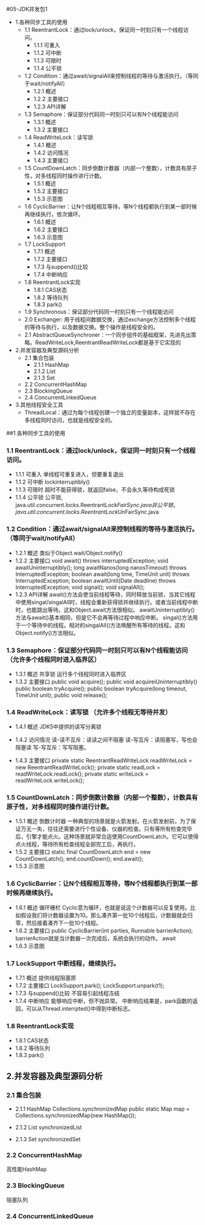 #05-JDK并发包1

+ 1.各种同步工具的使用
	+ 1.1 ReentrantLock：通过lock/unlock，保证同一时刻只有一个线程访问。
		+ 1.1.1 可重入
		+ 1.1.2 可中断
		+ 1.1.3 可限时
		+ 1.1.4 公平锁
	+ 1.2 Condition：通过await/signalAll来控制线程的等待与激活执行。（等同于wait/notifyAll）
		+ 1.2.1 概述
		+ 1.2.2 主要接口
		+ 1.2.3 API详解
	+ 1.3 Semaphore：保证部分代码同一时刻只可以有N个线程能访问
		+ 1.3.1 概述
		+ 1.3.2 主要接口
	+ 1.4 ReadWriteLock：读写锁
		+ 1.4.1 概述
		+ 1.4.2 访问情况
		+ 1.4.3 主要接口
	+ 1.5 CountDownLatch：同步倒数计数器（内部一个整数），计数具有原子性，对多线程同时操作进行计数。
		+ 1.5.1 概述
		+ 1.5.2 主要接口
		+ 1.5.3 示意图
	+ 1.6 CyclicBarrier：让N个线程相互等待，等N个线程都执行到某一部时候再继续执行，依次循环。
		+ 1.6.1 概述
		+ 1.6.2 主要接口
		+ 1.6.3 示意图
	+ 1.7 LockSupport
		+ 1.7.1 概述
		+ 1.7.2 主要接口
		+ 1.7.3 与suppend()比较
		+ 1.7.4 中断响应
	+ 1.8 ReentrantLock实现
		+ 1.8.1 CAS状态
		+ 1.8.2 等待队列
		+ 1.8.3 park()
	+ 1.9 Synchronous：保证部分代码同一时刻只有一个线程能访问
	+ 2.0 Exchanger: 用于线程间数据交换，通过exchange方法控制多个线程的等待与执行，以及数据交换。整个操作是线程安全的。
	+ 2.1 AbstractQueueSynchroner：一个同步组件的基础框架，先进先出策略。ReadWriteLock,ReentrantReadWriteLock都是基于它实现的
+ 2.并发容器及典型源码分析
	+ 2.1 集合包装
		+ 2.1.1 HashMap
		+ 2.1.2 List
		+ 2.1.3 Set
	+ 2.2 ConcurrentHashMap
	+ 2.3 BlockingQueue
	+ 2.4 ConcurrentLinkedQueue
+ 3.其他线程安全工具
	+ ThreadLocal：通过为每个线程创建一个独立的变量副本，这样就不存在多线程同时访问，也就是线程安全的。
	
##1.各种同步工具的使用
### 1.1 ReentrantLock：通过lock/unlock，保证同一时刻只有一个线程访问。
- 1.1.1 可重入
	单线程可重复进入，但要重复退出
- 1.1.2 可中断
	lockinterruptibly()
- 1.1.3 可限时
	超时不能获得锁，就返回false，不会永久等待构成死锁
- 1.1.4 公平锁
	公平锁, java.util.concurrent.locks.ReentrantLock$FairSync.java
	非公平锁，java.util.concurrent.locks.ReentrantLock$UnFairSync.java
	
### 1.2 Condition：通过await/signalAll来控制线程的等待与激活执行。（等同于wait/notifyAll）
- 1.2.1 概述
	类似于Object.wait/Object.notify()
- 1.2.2 主要接口
	void await() throws interruptedException;
	void awaitUninterruptibly();
	long awaitNanos(long nanosTimeout) throws InterruptedException;
	boolean await(long time, TimeUnit unit) throws InterruptedException;
	boolean awaitUntil(Date deadline) throws InterruptedException;
	void signal();
	void signalAll();
- 1.2.3 API详解
	await()方法会使当前线程等待，同时释放当前锁，当其它线程中使用singal/singalAll时，线程会重新获得锁并继续执行。或者当前线程中断时，也能跳出等待。这和Object.await方法很相似。
	awaitUninterruptibly()方法与await()基本相同，但是它不会再等待过程中响应中断。
	singal()方法用于一个等待中的线程。相对的singalAll()方法唤醒所有等待的线程。这和Object.notify()方法相似。

### 1.3 Semaphore：保证部分代码同一时刻只可以有N个线程能访问（允许多个线程同时进入临界区）
- 1.3.1 概述
	共享锁
	运行多个线程同时进入临界区
- 1.3.2 主要接口
	public void acquire();
	public void acquireiUninterruptibly()
	public boolean tryAcquire();
	public boolean tryAcquire(long timeout, TimeUnit unit);
	public void release();

### 1.4 ReadWriteLock：读写锁 （允许多个线程无等待并发）
- 1.4.1 概述
	JDK5中提供的读写分离锁
- 1.4.2 访问情况
	读-读不互斥：读读之间不阻塞
	读-写互斥：读阻塞写，写也会阻塞读
	写-写互斥：写写阻塞。
	
- 1.4.3 主要接口
	private static ReentrantReadWriteLock readWriteLock = new ReentrantReadWriteLock();
	private static readLock = readWriteLock.readLock();
	private static writeLock = readWriteLock.writeLock();

### 1.5 CountDownLatch：同步倒数计数器（内部一个整数），计数具有原子性，对多线程同时操作进行计数。
- 1.5.1 概述
	倒数计时器
	一种典型的场景就是火箭发射。在火箭发射前，为了保证万无一失，往往还需要进行个性设备、仪器的检查。只有等所有检查完毕后，引擎才能点火。这种场景就非常合适使用CountDownLatch。它可以使得点火线程，等待所有检查线程全部完工后，再执行。
- 1.5.2 主要接口
	static final CountDownLatch end = new CountDownLatch();
	end.countDown();
	end.await();
- 1.5.3 示意图

### 1.6 CyclicBarrier：让N个线程相互等待，等N个线程都执行到某一部时候再继续执行。
- 1.6.1 概述
	循环栅栏
	Cyclic意为循环，也就是说这个计数器可以反复使用。比如假设我们将计数器设置为10。那么凑齐第一批10个线程后，计数器就会归零，然后接着凑齐下一批10个线程。
- 1.6.2 主要接口
	public CyclicBarrier(int parties, Runnable barrierAction);
	barrierAction就是当计数器一次完成后，系统会执行的动作。
	await
- 1.6.3 示意图

### 1.7 LockSupport  中断线程，继续执行。
- 1.7.1 概述
	提供线程阻塞原
- 1.7.2 主要接口
	LockSupport.park();
	LockSupport.unpark(t1);
- 1.7.3 与suppend()比较
	不容易引起线程冻结
- 1.7.4 中断响应
	能够响应中断，但不抛异常。
	中断响应结果是，park函数的返回，可以从Thread.interrpted()中得到中断标志。
	
### 1.8 ReentrantLock实现
- 1.8.1 CAS状态
- 1.8.2 等待队列
- 1.8.3 park()

## 2.并发容器及典型源码分析
### 2.1 集合包装
- 2.1.1 HashMap
	Collections.synchronizedMap
	public static Map map = Collections.synchronizedMap(new HashMap());
	
- 2.1.2 List
	synchronizedList
	
- 2.1.3 Set
	synchronizedSet

### 2.2 ConcurrentHashMap
  高性能HashMap
  
### 2.3 BlockingQueue
  阻塞队列
  
### 2.4 ConcurrentLinkedQueue

